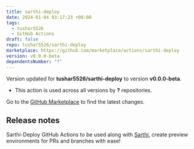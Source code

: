 ```yaml
---
title: sarthi-deploy
date: 2024-01-04 03:17:23 +00:00
tags:
  - tushar5526
  - GitHub Actions
draft: false
repo: tushar5526/sarthi-deploy
marketplace: https://github.com/marketplace/actions/sarthi-deploy
version: v0.0.0-beta
dependentsNumber: "?"
---
```



Version updated for **tushar5526/sarthi-deploy** to version **v0.0.0-beta**.
- This action is used across all versions by **?** repositories.

Go to the [GitHub Marketplace](https://github.com/marketplace/actions/sarthi-deploy) to find the latest changes.

## Release notes

Sarthi-Deploy GitHub Actions to be used along with [Sarthi](https://github.com/tushar5526/sarthi), create preview environments for PRs and branches with ease!
